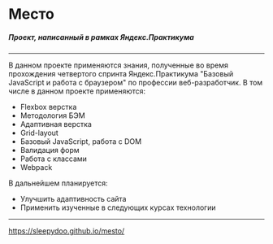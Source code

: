 # Место
##### Проект, написанный в рамках Яндекс.Практикума

---
В данном проекте применяются знания, полученные во время прохождения четвертого спринта Яндекс.Практикума "Базовый JavaScript и работа с браузером" по профессии веб-разработчик. В том числе в данном проекте применяются:

* Flexbox верстка
* Методология БЭМ
* Адаптивная верстка
* Grid-layout
* Базовый JavaScript, работа с DOM
* Валидация форм
* Работа с классами
* Webpack

В дальнейшем планируется:
* Улучшить адаптивность сайта
* Применить изученные в следующих курсах технологии
---

https://sleepydoo.github.io/mesto/
